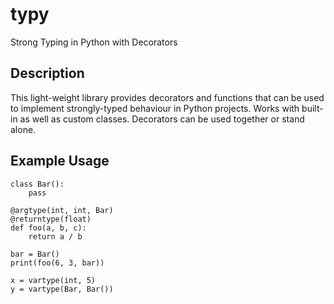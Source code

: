 # typy
Strong Typing in Python with Decorators

## Description
This light-weight library provides decorators and functions that can be used to implement strongly-typed behaviour in Python projects. Works with built-in as well as custom classes. Decorators can be used together or stand alone.

## Example Usage
```
class Bar():
	pass

@argtype(int, int, Bar)
@returntype(float)
def foo(a, b, c):
	return a / b

bar = Bar()
print(foo(6, 3, bar))

x = vartype(int, 5)
y = vartype(Bar, Bar())
```
